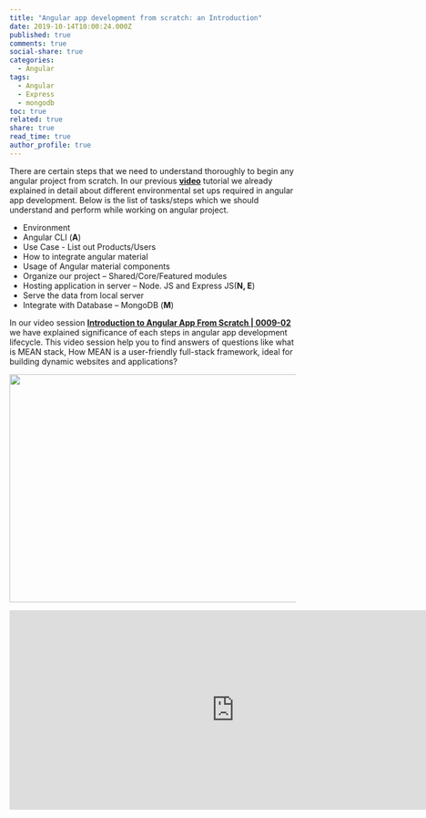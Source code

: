 ```yaml
---
title: "Angular app development from scratch: an Introduction"
date: 2019-10-14T10:00:24.000Z
published: true
comments: true
social-share: true
categories:
  - Angular
tags:
  - Angular
  - Express
  - mongodb
toc: true
related: true
share: true
read_time: true
author_profile: true
---
```


<p>There are certain steps that we need to understand thoroughly to begin any angular project from scratch. In our previous <a href="https://www.youtube.com/watch?v=4b9xjzjY38c&amp;list=PLZed_adPqIJrl9pwlERGhU-RCNOtKqvyD&amp;index=2&amp;t=0s" target="_blank" rel="noopener noreferrer"><strong>video</strong></a> tutorial we already explained in detail about different environmental set ups required in angular app development. Below is the list of tasks/steps which we should understand and perform while working on angular project.</p>
<ul>
<li>Environment</li>
<li>Angular CLI (<strong>A</strong>)</li>
<li>Use Case - List out Products/Users</li>
<li>How to integrate angular material</li>
<li>Usage of Angular material components</li>
<li>Organize our project – Shared/Core/Featured modules</li>
<li>Hosting application in server – Node. JS and Express JS(<strong>N, E</strong>)</li>
<li>Serve the data from local server</li>
<li>Integrate with Database – MongoDB (<strong>M</strong>)</li>
</ul>
<p>In our video session <a href="https://www.youtube.com/watch?v=fReXlw6iekU&amp;list=PLZed_adPqIJrl9pwlERGhU-RCNOtKqvyD&amp;index=3&amp;t=0s" target="_blank" rel="noopener noreferrer"><strong>Introduction to Angular App From Scratch | 0009-02 </strong></a>we have explained significance of each steps in angular app development lifecycle. This video session help you to find answers of questions like what is MEAN stack, How MEAN is a user-friendly full-stack framework, ideal for building dynamic websites and applications?</p>
<p><img class="alignnone size-full wp-image-2623" src="{{ site.baseurl }}/assets/2019/10/OE-2.png" alt="" width="790" height="400" /></p>
<p><iframe src="https://www.youtube.com/embed/fReXlw6iekU" width="790" height="350" frameborder="0" allowfullscreen="allowfullscreen"><span data-mce-type="bookmark" style="display: inline-block; width: 0px; overflow: hidden; line-height: 0;" class="mce_SELRES_start">﻿</span></iframe></p>
